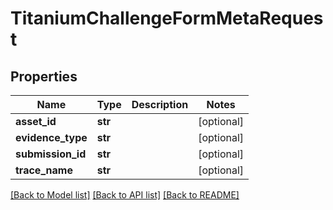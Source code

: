 # TitaniumChallengeFormMetaRequest


## Properties
Name | Type | Description | Notes
------------ | ------------- | ------------- | -------------
**asset_id** | **str** |  | [optional] 
**evidence_type** | **str** |  | [optional] 
**submission_id** | **str** |  | [optional] 
**trace_name** | **str** |  | [optional] 

[[Back to Model list]](../README.md#documentation-for-models) [[Back to API list]](../README.md#documentation-for-api-endpoints) [[Back to README]](../README.md)


